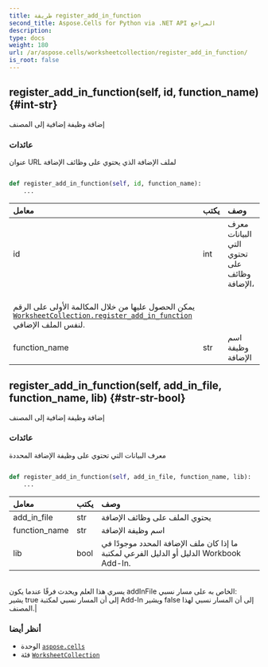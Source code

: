 ```yaml
---
title: طريقة register_add_in_function
second_title: Aspose.Cells for Python via .NET API المراجع
description:
type: docs
weight: 180
url: /ar/aspose.cells/worksheetcollection/register_add_in_function/
is_root: false
---
```

##  register_add_in_function(self, id, function_name) {#int-str}
إضافة وظيفة إضافية إلى المصنف


###  عائدات

عنوان URL لملف الإضافة الذي يحتوي على وظائف الإضافة


```python

def register_add_in_function(self, id, function_name):
    ...
```


| معامل| يكتب| وصف|
| :- | :- | :- |
| id | int |معرف البيانات التي تحتوي على وظائف الإضافة،<br/> يمكن الحصول عليها من خلال المكالمة الأولى على الرقم [`WorksheetCollection.register_add_in_function`](/cells/python-net/ar/aspose.cells/worksheetcollection/register_add_in_function) لنفس الملف الإضافي.|
| function_name | str | اسم وظيفة الإضافة|


##  register_add_in_function(self, add_in_file, function_name, lib) {#str-str-bool}
إضافة وظيفة إضافية إلى المصنف


###  عائدات

معرف البيانات التي تحتوي على وظيفة الإضافة المحددة


```python

def register_add_in_function(self, add_in_file, function_name, lib):
    ...
```


| معامل| يكتب| وصف|
| :- | :- | :- |
| add_in_file | str | يحتوي الملف على وظائف الإضافة|
| function_name | str | اسم وظيفة الإضافة|
| lib | bool | ما إذا كان ملف الإضافة المحدد موجودًا في الدليل أو الدليل الفرعي لمكتبة Workbook Add-In.<br/>يسري هذا العلم ويحدث فرقًا عندما يكون addInFile الخاص به على مسار نسبي:<br/> يشير true إلى أن المسار نسبي لمكتبة Add-In ويشير false إلى أن المسار نسبي لهذا المصنف.|



###  أنظر أيضا
* الوحدة [`aspose.cells`](../../)
* فئة [`WorksheetCollection`](/cells/python-net/ar/aspose.cells/worksheetcollection)
